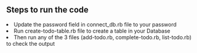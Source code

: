 ## Steps to run the code

<li>Update the password field in connect_db.rb file to your password</li>
<li>Run create-todo-table.rb file to create a table in your Database</li>
<li>Then run any of the 3 files (add-todo.rb, complete-todo.rb, list-todo.rb) to check the output</li>

